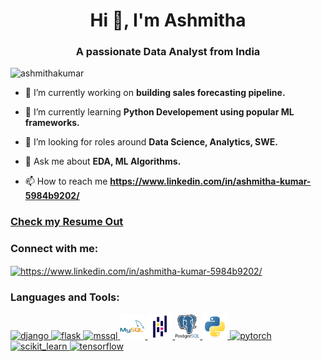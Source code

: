 <h1 align="center">Hi 👋, I'm Ashmitha</h1>
<h3 align="center">A passionate Data Analyst from India</h3>

<p align="left"> <img src="https://komarev.com/ghpvc/?username=ashmithakumar&label=Profile%20views&color=0e75b6&style=flat" alt="ashmithakumar" /> </p>

- 🔭 I’m currently working on **building sales forecasting pipeline.**

- 🌱 I’m currently learning **Python Developement using popular ML frameworks.**

- 👯 I’m looking for roles around **Data Science, Analytics, SWE.**

- 💬 Ask me about **EDA, ML Algorithms.**

- 📫 How to reach me **https://www.linkedin.com/in/ashmitha-kumar-5984b9202/**

### <b> [Check my Resume Out](https://docs.google.com/document/d/1NFyAzP9bvrsH1ynN1Wr5IGKKlDmmBplwKD968kijG2s/edit?usp=sharing) </b>

<h3 align="left">Connect with me:</h3>
<p align="left">
<a href="https://linkedin.com/in/https://www.linkedin.com/in/ashmitha-kumar-5984b9202/" target="blank"><img align="center" src="https://raw.githubusercontent.com/rahuldkjain/github-profile-readme-generator/master/src/images/icons/Social/linked-in-alt.svg" alt="https://www.linkedin.com/in/ashmitha-kumar-5984b9202/" height="30" width="40" /></a>
</p>

<h3 align="left">Languages and Tools:</h3>
<p align="left"> <a href="https://www.djangoproject.com/" target="_blank" rel="noreferrer"> <img src="https://cdn.worldvectorlogo.com/logos/django.svg" alt="django" width="40" height="40"/> </a> <a href="https://flask.palletsprojects.com/" target="_blank" rel="noreferrer"> <img src="https://www.vectorlogo.zone/logos/pocoo_flask/pocoo_flask-icon.svg" alt="flask" width="40" height="40"/> </a> <a href="https://www.microsoft.com/en-us/sql-server" target="_blank" rel="noreferrer"> <img src="https://www.svgrepo.com/show/303229/microsoft-sql-server-logo.svg" alt="mssql" width="40" height="40"/> </a> <a href="https://www.mysql.com/" target="_blank" rel="noreferrer"> <img src="https://raw.githubusercontent.com/devicons/devicon/master/icons/mysql/mysql-original-wordmark.svg" alt="mysql" width="40" height="40"/> </a> <a href="https://pandas.pydata.org/" target="_blank" rel="noreferrer"> <img src="https://raw.githubusercontent.com/devicons/devicon/2ae2a900d2f041da66e950e4d48052658d850630/icons/pandas/pandas-original.svg" alt="pandas" width="40" height="40"/> </a> <a href="https://www.postgresql.org" target="_blank" rel="noreferrer"> <img src="https://raw.githubusercontent.com/devicons/devicon/master/icons/postgresql/postgresql-original-wordmark.svg" alt="postgresql" width="40" height="40"/> </a> <a href="https://www.python.org" target="_blank" rel="noreferrer"> <img src="https://raw.githubusercontent.com/devicons/devicon/master/icons/python/python-original.svg" alt="python" width="40" height="40"/> </a> <a href="https://pytorch.org/" target="_blank" rel="noreferrer"> <img src="https://www.vectorlogo.zone/logos/pytorch/pytorch-icon.svg" alt="pytorch" width="40" height="40"/> </a> <a href="https://scikit-learn.org/" target="_blank" rel="noreferrer"> <img src="https://upload.wikimedia.org/wikipedia/commons/0/05/Scikit_learn_logo_small.svg" alt="scikit_learn" width="40" height="40"/> </a> <a href="https://www.tensorflow.org" target="_blank" rel="noreferrer"> <img src="https://www.vectorlogo.zone/logos/tensorflow/tensorflow-icon.svg" alt="tensorflow" width="40" height="40"/> </a> </p>
